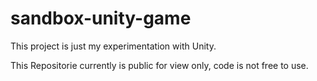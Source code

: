 # sandbox-unity-game
This project is just my experimentation with Unity. 

This Repositorie currently is public for view only, code is not free to use.